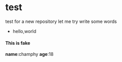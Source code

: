 # test
test for a new repository
let me try write some words
- hello,world

#### This is fake
**name**:champhy
**age**:18

